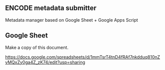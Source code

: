 ## ENCODE metadata submitter

Metadata manager based on Google Sheet + Google Apps Script


## Google Sheet

Make a copy of this document.

https://docs.google.com/spreadsheets/d/1mmTsrT4tnD4fRAf7nkdduq810nZvMQxZy0ga4Z_zK74/edit?usp=sharing


